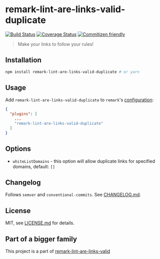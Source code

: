 # remark-lint-are-links-valid-duplicate

[![Build Status](https://travis-ci.org/wemake-services/remark-lint-are-links-valid.svg?branch=master)](https://travis-ci.org/wemake-services/remark-lint-are-links-valid) [![Coverage Status](https://coveralls.io/repos/github/wemake-services/remark-lint-are-links-valid/badge.svg?branch=master)](https://coveralls.io/github/wemake-services/remark-lint-are-links-valid?branch=master) [![Commitizen friendly](https://img.shields.io/badge/commitizen-friendly-brightgreen.svg)](http://commitizen.github.io/cz-cli/)

> Make your links to follow your rules!


## Installation

```bash
npm install remark-lint-are-links-valid-duplicate # or yarn
```


## Usage

Add `remark-lint-are-links-valid-duplicate` to `remark`'s [configuration](https://github.com/wooorm/remark/tree/master/packages/remark-cli):

```json
{
  "plugins": [
    ...
    "remark-lint-are-links-valid-duplicate"
  ]
}
```


## Options

- `whiteListDomains` - this option will allow duplicate links for specified domains, default: `[]`


## Changelog

Follows `semver` and `conventional-commits`. See [CHANGELOG.md](CHANGELOG.md).


## License

MIT, see [LICENSE.md](LICENCE.md) for details.


## Part of a bigger family

This project is a part of [remark-lint-are-links-valid](https://github.com/wemake-services/remark-lint-are-links-valid)
